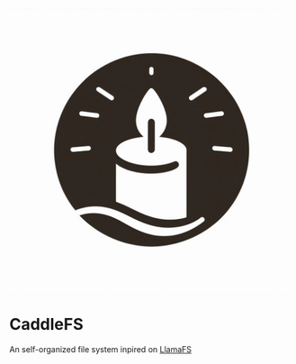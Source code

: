 ![alt text](assents/logo.jpg)
# CaddleFS

An self-organized file system inpired on [LlamaFS](https://github.com/iyaja/llama-fs)